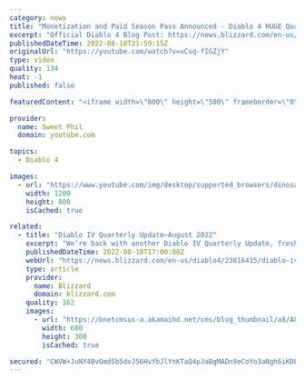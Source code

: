```yaml
---
category: news
title: "Monetization and Paid Season Pass Announced - Diablo 4 HUGE Quarterly Update"
excerpt: "Official Diablo 4 Blog Post: https://news.blizzard.com/en-us/diablo4/23816415/diablo-iv-quarterly-update-august-2022 ..."
publishedDateTime: 2022-08-18T21:59:15Z
originalUrl: "https://youtube.com/watch?v=vCvq-fIGZjY"
type: video
quality: 134
heat: -1
published: false

featuredContent: "<iframe width=\"800\" height=\"500\" frameborder=\"0\" src=\"https://www.youtube.com/embed/vCvq-fIGZjY\" allow=\"accelerometer; autoplay; encrypted-media; gyroscope; picture-in-picture\" allowfullscreen></iframe>"

provider:
  name: Sweet Phil
  domain: youtube.com

topics:
  - Diablo 4

images:
  - url: "https://www.youtube.com/img/desktop/supported_browsers/dinosaur.png"
    width: 1200
    height: 800
    isCached: true

related:
  - title: "Diablo IV Quarterly Update—August 2022"
    excerpt: "We’re back with another Diablo IV Quarterly Update, fresh from the Burning Hells! Join our development team as they introduce and elaborate on Diablo IV’s Seasons and Season Journeys."
    publishedDateTime: 2022-08-18T17:00:00Z
    webUrl: "https://news.blizzard.com/en-us/diablo4/23816415/diablo-iv-quarterly-update-august-2022"
    type: article
    provider:
      name: Blizzard
      domain: blizzard.com
    quality: 162
    images:
      - url: "https://bnetcmsus-a.akamaihd.net/cms/blog_thumbnail/a8/A88KX5PHSGB41660608957353.png"
        width: 600
        height: 300
        isCached: true

secured: "CWVW+JuNY4BvGmdSb5dvJ56HvYbJlYnKTaQ4pJaBgMADn9eCoYo3aNgh6iKDbqRBxQDF8bIcIfgKmBJHABO6dIRdKgjkkFgFs9DdzfHqymTQx6J+UYI+sAuwQwThNziAOoR3ZTGfxrBvqHFG4FRjcJyk4xW9KW99ZwFe63nxaKFWN01i79/n1T37gUUlJ/Hb+DcpmxdiyyjxBNd/uhN0Urnx7vTgend/VuA2HG4+quRH7vAESedtdJ5o6IMNLnTSCTx8PBjBGmF+0CAR8jNjY2fFz1g6fsbkv7YNhN6KbtK5ejFT0W7cfgTzBoB1pCh/gJiOEfgCV+WT5zMvVGzZvBcCKPndz0/mr9lENYe0nymUSiTC1Mq9aVJLA5pEyli4iMczyrc8co+jjEhpCOlYkA==;+CRMf1Q5H7dI4yu1LmwxBQ=="
---
```


